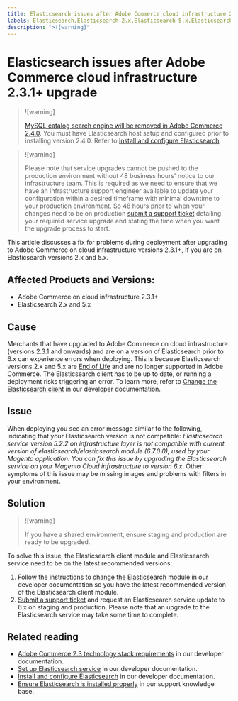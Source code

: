 ```yaml
---
title: Elasticsearch issues after Adobe Commerce cloud infrastructure 2.3.1+ upgrade
labels: Elasticsearch,Elasticsearch 2.x,Elasticsearch 5.x,Elasticsearch 6.x,Elasticsearch problems,Elasticsearch service version not compatible,End of Life,Magento Commerce Cloud,how to,upgrade,Adobe Commerce,cloud infrastructure,troubleshooting
description: ">![warning]"
---
```


# Elasticsearch issues after Adobe Commerce cloud infrastructure 2.3.1+ upgrade

>![warning]
>
>[MySQL catalog search engine will be removed in Adobe Commerce 2.4.0](https://support.magento.com/hc/en-us/articles/360043144271-MySQL-catalog-search-engine-will-be-removed-in-all-versions-of-Magento-2-4-0). You must have Elasticsearch host setup and configured prior to installing version 2.4.0. Refer to [Install and configure Elasticsearch](https://devdocs.magento.com/guides/v2.3/config-guide/elasticsearch/es-overview.html).

>![warning]
>
>Please note that service upgrades cannot be pushed to the production environment without 48 business hours' notice to our infrastructure team. This is required as we need to ensure that we have an infrastructure support engineer available to update your configuration within a desired timeframe with minimal downtime to your production environment. So 48 hours prior to when your changes need to be on production [submit a support ticket](https://support.magento.com/hc/en-us/articles/360019088251) detailing your required service upgrade and stating the time when you want the upgrade process to start.

This article discusses a fix for problems during deployment after upgrading to Adobe Commerce on cloud infrastructure versions 2.3.1+, if you are on Elasticsearch versions 2.x and 5.x.

## Affected Products and Versions:

* Adobe Commerce on cloud infrastructure 2.3.1+
* Elasticsearch 2.x and 5.x

## Cause

Merchants that have upgraded to Adobe Commerce on cloud infrastructure (versions 2.3.1 and onwards) and are on a version of Elasticsearch prior to 6.x can experience errors when deploying. This is because Elasticsearch versions 2.x and 5.x are [End of Life](https://www.elastic.co/support/eol) and are no longer supported in Adobe Commerce. The Elasticsearch client has to be up to date, or running a deployment risks triggering an error. To learn more, refer to [Change the Elasticsearch client](https://devdocs.magento.com/guides/v2.3/config-guide/elasticsearch/es-downgrade.html) in our developer documentation.

## Issue

When deploying you see an error message similar to the following, indicating that your Elasticsearch version is not compatible: *Elasticsearch service version 5.2.2 on infrastructure layer is not compatible with current version of elasticsearch/elasticsearch module (6.7.0.0), used by your Magento application.*  *You can fix this issue by upgrading the Elasticsearch service on your Magento Cloud infrastructure to version 6.x*. Other symptoms of this issue may be missing images and problems with filters in your environment.

## Solution

>![warning]
>
>If you have a shared environment, ensure staging and production are ready to be upgraded.

To solve this issue, the Elasticsearch client module and Elasticsearch service need to be on the latest recommended versions:

1. Follow the instructions to [change the Elasticsearch module](https://devdocs.magento.com/guides/v2.3/config-guide/elasticsearch/es-downgrade.html) in our developer documentation so you have the latest recommended version of the Elasticsearch client module.
1. [Submit a support ticket](https://support.magento.com/hc/en-us/articles/360019088251) and request an Elasticsearch service update to 6.x on staging and production. Please note that an upgrade to the Elasticsearch service may take some time to complete.

## Related reading

* [Adobe Commerce 2.3 technology stack requirements](https://devdocs.magento.com/guides/v2.3/install-gde/system-requirements-tech.html) in our developer documentation.
* [Set up Elasticsearch service](https://devdocs.magento.com/cloud/project/project-conf-files_services-elastic.html) in our developer documentation.
* [Install and configure Elasticsearch](https://devdocs.magento.com/guides/v2.3/config-guide/elasticsearch/es-overview.html) in our developer documentation.
* [Ensure Elasticsearch is installed properly](https://support.magento.com/hc/en-us/articles/360034939312) in our support knowledge base.